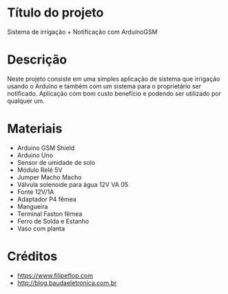 # Título do projeto
Sistema de irrigação + Notificação com ArduínoGSM
# Descrição
Neste projeto consiste em uma simples aplicação de sistema que irrigação usando o Arduíno e também com um sistema para o 
proprietário ser notificado. Aplicação com bom custo benefício e podendo ser utilizado por qualquer um.
# Materiais
- Arduino GSM Shield
- Arduino Uno
- Sensor de umidade de solo
- Módulo Relé 5V
- Jumper Macho Macho
- Válvula solenoide para água 12V VA 05
- Fonte 12V/1A
- Adaptador P4 fêmea
- Mangueira
- Terminal Faston fêmea 
- Ferro de Solda e Estanho 
- Vaso com planta
# Créditos 
- https://www.filipeflop.com
- http://blog.baudaeletronica.com.br
